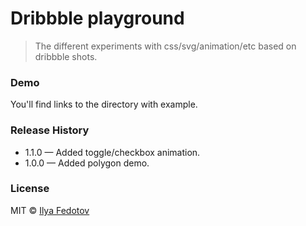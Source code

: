 # Dribbble playground

> The different experiments with css/svg/animation/etc based on dribbble shots.

### Demo

You'll find links to the directory with example.

### Release History

* 1.1.0 — Added toggle/checkbox animation.
* 1.0.0 — Added polygon demo.

### License

MIT © [Ilya Fedotov](http://fedotov.me)